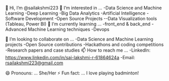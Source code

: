 👋 Hi, I’m @sailakshmi223
👀 I’m interested in ...
-Data Science and Machine Learning
-Deep Learning
-Big Data Analytics
-Artificial Intelligence
-Software Development
-Open Source Projects
--Data Visualization tools (Tableau, Power BI)
🌱 I’m currently learning ...
-front_end & back_end
-Advanced Machine Learning techniques
-Devops

💞️ I’m looking to collaborate on ...
-Data Science and Machine Learning projects
-Open Source contributions
-Hackathons and coding competitions
-Research papers and case studies
📫 How to reach me ...
-LinkedIn: https://www.linkedin.com/in/sai-lakshmi-r-61864624a
-Email: rsailakshmi223@gmail.com

😄 Pronouns: ...
She/Her
⚡ Fun fact: ...
I love playing badminton!

<!---
sailakshmi223/sailakshmi223 is a ✨ special ✨ repository because its `README.md` (this file) appears on your GitHub profile.
You can click the Preview link to take a look at your changes.
--->
